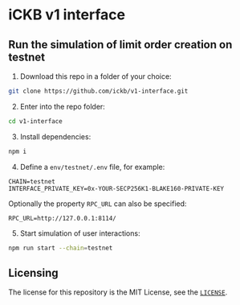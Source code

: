 # iCKB v1 interface

## Run the simulation of limit order creation on testnet

1. Download this repo in a folder of your choice:  

```bash
git clone https://github.com/ickb/v1-interface.git
```

2. Enter into the repo folder:

```bash
cd v1-interface
```

3. Install dependencies:

```bash
npm i
```

4. Define a `env/testnet/.env` file, for example:

```
CHAIN=testnet
INTERFACE_PRIVATE_KEY=0x-YOUR-SECP256K1-BLAKE160-PRIVATE-KEY
```

Optionally the property `RPC_URL` can also be specified:

```
RPC_URL=http://127.0.0.1:8114/
```

5. Start simulation of user interactions:

```bash
npm run start --chain=testnet
```

## Licensing

The license for this repository is the MIT License, see the [`LICENSE`](./LICENSE).
